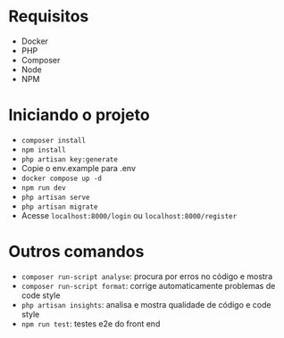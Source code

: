 # Requisitos
- Docker
- PHP
- Composer
- Node
- NPM

# Iniciando o projeto
- `composer install`
- `npm install`
- `php artisan key:generate`
- Copie o env.example para .env
- `docker compose up -d`
- `npm run dev`
- `php artisan serve`
- `php artisan migrate`
- Acesse `localhost:8000/login` ou `localhost:8000/register`

# Outros comandos
- `composer run-script analyse`: procura por erros no código e mostra
- `composer run-script format`: corrige automaticamente problemas de code style
- `php artisan insights`: analisa e mostra qualidade de código e code style
- `npm run test`: testes e2e do front end
